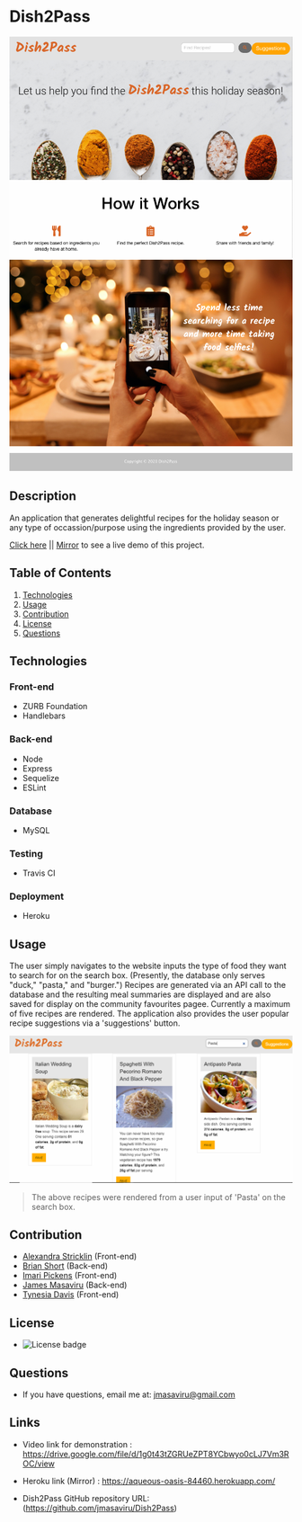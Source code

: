 # Dish2Pass
![Homepage1](/public/assets/images/demo1.png)
![Homepage2](/public/assets/images/demo2.png)

 ## Description
  An application that generates delightful recipes for the holiday season or any type of occassion/purpose using the ingredients provided by the user.

[Click here](https://proj3ct2.herokuapp.com/) || [Mirror](https://aqueous-oasis-84460.herokuapp.com/) to see a live demo of this project.
  
  ## Table of Contents
  1. [Technologies](#technologies)
  2. [Usage](#usage)
  3. [Contribution](#contribution)
  4. [License](#license)
  5. [Questions](#questions)

  ## Technologies

  ### Front-end
  * ZURB Foundation
  * Handlebars

  ### Back-end
  * Node
  * Express
  * Sequelize
  * ESLint

  ### Database
  * MySQL

  ### Testing
  * Travis CI

  ### Deployment
  * Heroku

  ## Usage
  The user simply navigates to the website inputs the type of food they want to search for on the search box. (Presently, the database only serves "duck," "pasta," and "burger.") Recipes are generated via an API call to the database and the resulting meal summaries are displayed and are also saved for display on the community favourites pagee. Currently a maximum of five recipes are rendered. The application also provides the user popular recipe suggestions via a 'suggestions' button.

  ![Generated Recipes Screenshot](/public/assets/images/pastaRecipes.png)

  >The above recipes were rendered from a user input of 'Pasta' on the search box. 


  ## Contribution
  - [Alexandra Stricklin](https://github.com/stricklin927) (Front-end)
  - [Brian Short](https://github.com/brianrshort) (Back-end)
  - [Imari Pickens](https://github.com/Picke1id) (Front-end)
  - [James Masaviru](https://github.com/jmasaviru) (Back-end)
  - [Tynesia Davis](https://github.com/Sivad13) (Front-end)
  
   ## License
  *  ![License badge](https://img.shields.io/badge/License-MIT-green)

  ## Questions
  * If you have questions, email me at: jmasaviru@gmail.com

## Links

* Video link for demonstration : https://drive.google.com/file/d/1g0t43tZGRUeZPT8YCbwyo0cLJ7Vm3ROC/view

* Heroku link (Mirror) : https://aqueous-oasis-84460.herokuapp.com/

* Dish2Pass GitHub repository URL: (https://github.com/jmasaviru/Dish2Pass)